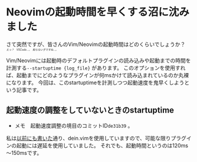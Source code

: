 # Neovimの起動時間を早くする沼に沈みました

さて突然ですが、皆さんのVim/Neovimの起動時間はどのくらいでしょうか？　<span style="font-size: 50%;">*えっ？　VSCode…。　知らない子ですね…。*</span>

Vim/Neovimには起動時のデフォルトプラグインの読み込みや起動までの時間を計測する`--startuptime {log_file}` があります。
このオプションを使用すれば、起動までにどのようなプラグインが何msかけて読み込まれているのか丸裸になります。
今回は、このstartuptimeを計測しつつ起動速度を鬼早くしようという記事です。


## 起動速度の調整をしていないときのstartuptime
* メモ　起動速度調整の境目のコミットID`de31b39` 。

私は[以前にも書いた](https://qiita.com/yasunori-kirin0418/items/4ac5fc07041977a8366f)通り、dein.vimを使用していますので、可能な限りプラグインの起動には遅延を使用していました。
それでも、起動時間というのは120ms～150msです。

